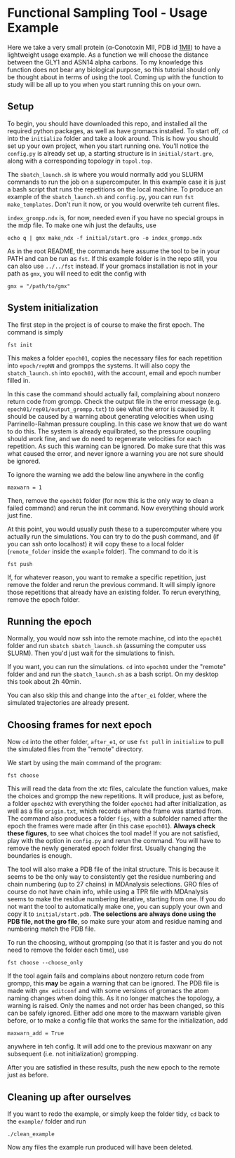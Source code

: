 # Functional Sampling Tool - Usage Example

Here we take a very small protein (α-Conotoxin MII, PDB id [1MII](https://www.rcsb.org/structure/1MII)) to have a lightweight usage example. As a function we will choose the distance between the GLY1 and ASN14 alpha carbons. To my knowledge this function does not bear any biological purpose, so this tutorial should only be thought about in terms of using the tool. Coming up with the function to study will be all up to you when you start running this on your own.

## Setup

To begin, you should have downloaded this repo, and installed all the required python packages, as well as have gromacs installed. To start off, `cd` into the `initialize` folder and take a look around. This is how you should set up your own project, when you start running one. You'll notice the `config.py` is already set up, a starting structure is in `initial/start.gro`, along with a corresponding topology in `topol.top`.

The `sbatch_launch.sh` is where you would normally add you SLURM commands to run the job on a supercomputer. In this example case it is just a bash script that runs the repetitions on the local machine. To produce an example of the `sbatch_launch.sh` and `config.py`, you can run `fst make_templates`. Don't run it now, or you would overwrite teh current files.

`index_grompp.ndx` is, for now, needed even if you have no special groups in the mdp file. To make one wih just the defaults, use
```
echo q | gmx make_ndx -f initial/start.gro -o index_grompp.ndx
```

As in the root README, the commands here assume the tool to be in your PATH and can be run as `fst`. If this example folder is in the repo still, you can also use `../../fst` instead. If your gromacs installation is not in your path as `gmx`, you will need to edit the config with

```
gmx = "/path/to/gmx"
```


## System initialization

The first step in the project is of course to make the first epoch. The command is simply

```
fst init
```

This makes a folder `epoch01`, copies the necessary files for each repetition into `epoch/repNN` and grompps the systems. It will also copy the `sbatch_launch.sh` into `epoch01`, with the account, email and epoch number filled in.

In this case the command should actually fail, complaining about nonzero return code from grompp. Check the output file in the error message (e.g. `epoch01/rep01/output_grompp.txt`) to see what the error is caused by. It should be caused by a warning about generating velocities when using Parrinello-Rahman pressure coupling. In this case we know that we do want to do this. The system is already equilbrated, so the pressure coupling should work fine, and we do need to regenerate velocities for each repetition. As such this warning can be ignored. Do make sure that this was what caused the error, and never ignore a warning you are not sure should be ignored.

To ignore the warning we add the below line anywhere in the config

```
maxwarn = 1
```
Then, remove the `epoch01` folder (for now this is the only way to clean a failed command) and rerun the init command. Now everything should work just fine.


At this point, you would usually push these to a supercomputer where you actually run the simulations. You can try to do the push command, and (if you can ssh onto localhost) it will copy these to a local folder (`remote_folder` inside the `example` folder). The command to do it is

```
fst push
```

If, for whatever reason, you want to remake a specific repetition, just remove the folder and rerun the previous command. It will simply ignore those repetitions that already have an existing folder. To rerun everything, remove the epoch folder.


## Running the epoch

Normally, you would now ssh into the remote machine, cd into the `epoch01` folder and run `sbatch sbatch_launch.sh` (assuming the computer uss SLURM). Then you'd just wait for the simulations to finish.

If you want, you can run the simulations. `cd` into `epoch01` under the "remote" folder and and run the `sbatch_launch.sh` as a bash script. On my desktop this took about 2h 40min.

You can also skip this and change into the `after_e1` folder, where the simulated trajectories are already present.



## Choosing frames for next epoch

Now `cd` into the other folder, `after_e1`, or use `fst pull` in `initialize` to pull the simulated files from the "remote" directory.

We start by using the main command of the program:

```
fst choose
```

This will read the data from the xtc files, calculate the function values, make the choices and grompp the new repetitions. It will produce, just as before, a folder `epoch02` with everything the folder `epoch01` had after initialization, as well as a file `origin.txt`, which records where the frame was started from. The command also produces a folder `figs`, with a subfolder named after the epoch the frames were made after (in this case `epoch01`). **Always check these figures**, to see what choices the tool made! If you are not satisfied, play with the option in `config.py` and rerun the command. You will have to remove the newly generated epoch folder first. Usually changing the boundaries is enough.

The tool will also make a PDB file of the inital structure. This is because it seems to be the only way to consistently get the residue numbering and chain numbering (up to 27 chains) in MDAnalysis selections. GRO files of course do not have chain info, while using a TPR file with MDAnalysis seems to make the residue numbering iterative, starting from one. If you do not want the tool to automatically make one, you can supply your own and copy it to `initial/start.pdb`. **The selections are always done using the PDB file, not the gro file**, so make sure your atom and residue naming and numbering match the PDB file.

To run the choosing, without grompping (so that it is faster and you do not need to remove the folder each time), use

```
fst choose --choose_only
```

If the tool again fails and complains about nonzero return code from grompp, this **may** be again a warning that can be ignored. The PDB file is made with `gmx editconf` and with some versions of gromacs the atom naming changes when doing this. As it no longer matches the topology, a warning is raised. Only the names and not order has been changed, so this can be safely ignored. Either add one more to the maxwarn variable given before, or to make a config file that works the same for the initialization, add 
```
maxwarn_add = True
```
anywhere in teh config. It will add one to the previous maxwanr on any subsequent (i.e. not initialization) grompping.

After you are satisfied in these results, push the new epoch to the remote just as before.


## Cleaning up after ourselves

If you want to redo the example, or simply keep the folder tidy, `cd` back to the `example/` folder and run
```
./clean_example
```
Now any files the example run produced will have been deleted.
